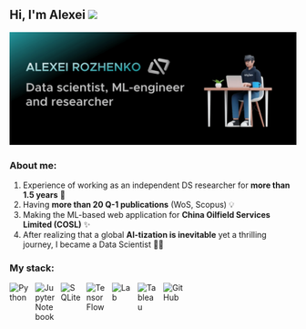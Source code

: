 ## Hi, I'm Alexei <img src="https://media.giphy.com/media/WUlplcMpOCEmTGBtBW/giphy.gif" width="30"> 

![Header](GitHub_icon-1.png)

### About me:
1. Experience of working as an independent DS researcher for **more than 1.5 years** 🚀
2. Having **more than 20 Q-1 publications** (WoS, Scopus) 💡
3. Making the ML-based web application for **China Oilfield Services Limited (COSL)** ✨
4. After realizing that a global **AI-tization is inevitable** yet a thrilling journey, I became a Data Scientist 👨‍💻

### My stack:

<img align="left" alt="Python" width="35px" style="padding-right:10px;" src="https://cdn.jsdelivr.net/gh/devicons/devicon/icons/python/python-plain.svg" />
<img align="left" alt="Jupyter Notebook" width="35px" style="padding-right:10px;" src="https://cdn.jsdelivr.net/gh/devicons/devicon/icons/jupyter/jupyter-original-wordmark.svg" />
<img align="left" alt="SQLite" width="35px" style="padding-right:10px;" src="https://cdn.jsdelivr.net/gh/devicons/devicon/icons/postgresql/postgresql-original.svg" />
<img align="left" alt="TensorFlow" width="35px" style="padding-right:10px;" src="https://cdn.jsdelivr.net/gh/devicons/devicon/icons/tensorflow/tensorflow-original.svg" />
<img align="left" alt="Lab" width="35px" style="padding-right:10px;" src="https://upload.wikimedia.org/wikipedia/commons/0/09/HeuristicLab_Logo.png" /> 
<img align="left" alt="Tableau" width="35px" style="padding-right:10px;" src="https://user-images.githubusercontent.com/32903323/43256817-e40da78a-90c5-11e8-9c84-9471549a1259.png" /> 
<img align="left" alt="GitHub" width="35px" style="padding-right:10px;" src="https://cdn.jsdelivr.net/gh/devicons/devicon/icons/github/github-original.svg" />
